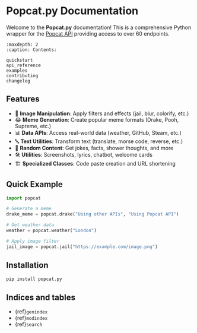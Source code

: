 # Popcat.py Documentation

Welcome to the **Popcat.py** documentation! This is a comprehensive Python wrapper for the [Popcat API](https://popcat.xyz/api) providing access to over 60 endpoints.

```{toctree}
:maxdepth: 2
:caption: Contents:

quickstart
api_reference
examples
contributing
changelog
```

## Features

- 🎨 **Image Manipulation**: Apply filters and effects (jail, blur, colorify, etc.)
- 😂 **Meme Generation**: Create popular meme formats (Drake, Pooh, Supreme, etc.)
- 📊 **Data APIs**: Access real-world data (weather, GitHub, Steam, etc.)
- 🔤 **Text Utilities**: Transform text (translate, morse code, reverse, etc.)
- 🎲 **Random Content**: Get jokes, facts, shower thoughts, and more
- 🛠️ **Utilities**: Screenshots, lyrics, chatbot, welcome cards
- 🏗️ **Specialized Classes**: Code paste creation and URL shortening

## Quick Example

```python
import popcat

# Generate a meme
drake_meme = popcat.drake("Using other APIs", "Using Popcat API")

# Get weather data
weather = popcat.weather("London")

# Apply image filter
jail_image = popcat.jail("https://example.com/image.png")
```

## Installation

```bash
pip install popcat.py
```

## Indices and tables

- {ref}`genindex`
- {ref}`modindex`
- {ref}`search`